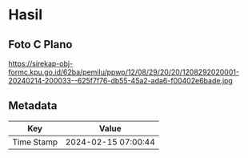 # Hasil

## Foto C Plano

https://sirekap-obj-formc.kpu.go.id/62ba/pemilu/ppwp/12/08/29/20/20/1208292020001-20240214-200033--625f7f76-db55-45a2-ada6-f00402e6bade.jpg


## Metadata

| Key        | Value               |
| ---------- | ------------------- |
| Time Stamp | 2024-02-15 07:00:44 |



